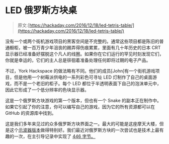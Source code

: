 # LED 俄罗斯方块桌

> 原文:[https://hackaday.com/2016/12/18/led-tetris-table/](https://hackaday.com/2016/12/18/led-tetris-table/)

没有一个或两个街机游戏项目的黑客空间是不完整的。通常这些项目都是陈旧的普通橱柜，被一百万青少年沮丧的踢弄得伤痕累累，里面有几十年历史的日本 CRT 显示器已经准备好摆脱这个凡人的线圈。如果你在它们运行的罕见时刻发现它们，你就是幸运的，它们的主人总是徘徊着准备处理任何即将过期的电子产品。

不过，York Hackspace 的做法略有不同。他们的成员[John]有一个街机游戏项目，但是他用一个树莓派供电的一系列彩色可寻址 LED 灯制作了自己的桌面游戏，而不是一个老旧的柜子。每个 LED 都位于半透明表面下自己的泡沫单元中，因此它形成了一个低分辨率的色块显示器。

这是一个俄罗斯方块游戏的第一个版本，但也有一个 Snake 的副本正在制作中。如果它引起了你的注意，你可以编写自己的游戏，因为它的所有资源都可以在 GitHub 的资源库中找到。

这是我们多年来见过的众多俄罗斯方块界面之一。最大的可能是这座摩天大楼，但是这个[示波器版本](http://hackaday.com/2014/04/26/playing-tetris-on-an-oscilloscope/)做得特别好。我们最近对俄罗斯方块的一次尝试也是技术上最有趣的一次，在主引导记录中实现了 [446 字节。](http://hackaday.com/2016/10/06/tetris-in-446-bytes/)